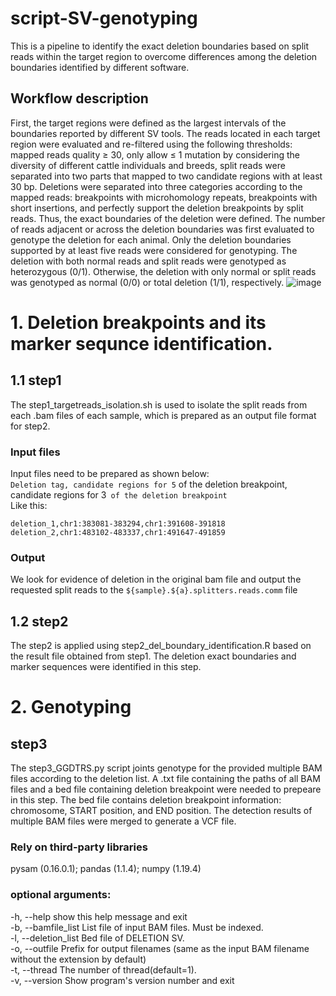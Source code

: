 # script-SV-genotyping
This is a pipeline to identify the exact deletion boundaries based on split reads within the target region to overcome differences among the deletion boundaries identified by different software.
##  Workflow description 
First, the target regions were defined as the largest intervals of the boundaries reported by different SV tools. The reads located in each target region were evaluated and re-filtered using the following thresholds: mapped reads quality ≥ 30, only allow ≤ 1 mutation by considering the diversity of different cattle individuals and breeds, split reads were separated into two parts that mapped to two candidate regions with at least 30 bp. Deletions were separated into three categories according to the mapped reads: breakpoints with microhomology repeats, breakpoints with short insertions, and perfectly support the deletion breakpoints by split reads. Thus, the exact boundaries of the deletion were defined. The number of reads adjacent or across the deletion boundaries was first evaluated to genotype the deletion for each animal. Only the deletion boundaries supported by at least five reads were considered for genotyping. The deletion with both normal reads and split reads were genotyped as heterozygous (0/1). Otherwise, the deletion with only normal or split reads was genotyped as normal (0/0) or total deletion (1/1), respectively. 
![image](https://github.com/yangzhou-bio-lib/SV-information/raw/main/SV%20flow%20chart.png)
  
# 1. Deletion breakpoints and its marker sequnce identification.
## 1.1 step1
The step1_targetreads_isolation.sh is used to isolate the split reads from each .bam files of each sample, which is prepared as an output file format for step2.
### Input files
Input files need to be prepared as shown below:  
`Deletion tag, candidate regions for 5` of the deletion breakpoint, candidate regions for 3` of the deletion breakpoint`  
Like this:
```
deletion_1,chr1:383081-383294,chr1:391608-391818
deletion_2,chr1:483102-483337,chr1:491647-491859
```
### Output
We look for evidence of deletion in the original bam file and output the requested split reads to the `${sample}.${a}.splitters.reads.comm` file

## 1.2 step2
The step2 is applied using step2_del_boundary_identification.R based on the result file obtained from step1. The deletion exact boundaries and marker sequences were identified in this step.

# 2. Genotyping
## step3
The step3_GGDTRS.py script joints genotype for the provided multiple BAM files according to the deletion list.
A .txt file containing the paths of all BAM files and a bed file containing deletion breakpoint were needed to prepeare in this step. The bed file contains deletion breakpoint information: chromosome, START position, and END position. The detection results of multiple BAM files were merged to generate a VCF file.
### Rely on third-party libraries
pysam (0.16.0.1); pandas (1.1.4); numpy (1.19.4)
### optional arguments:
-h, --help            show this help message and exit  
-b, --bamfile_list    List file of input BAM files. Must be indexed.  
-l, --deletion_list   Bed file of DELETION SV.   
-o, --outfile         Prefix for output filenames (same as the input BAM filename without the extension by default)  
-t, --thread          The number of thread(default=1).  
-v, --version         Show program's version number and exit  
